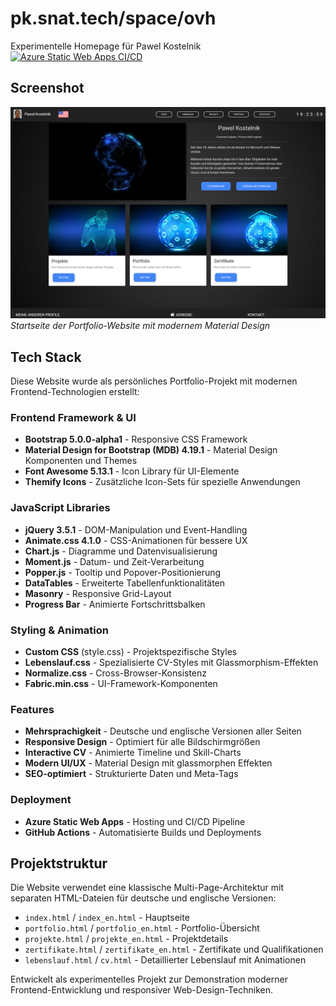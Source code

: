 # pk.snat.tech/space/ovh

Experimentelle Homepage für Pawel Kostelnik\
[![Azure Static Web Apps CI/CD](https://github.com/pkostelnik/www/actions/workflows/azure-static-web-apps-gentle-pond-007985710.yml/badge.svg)](https://github.com/pkostelnik/www/actions/workflows/azure-static-web-apps-gentle-pond-007985710.yml)

## Screenshot

![Homepage Screenshot](img/web_screenshot.png)
*Startseite der Portfolio-Website mit modernem Material Design*

## Tech Stack

Diese Website wurde als persönliches Portfolio-Projekt mit modernen Frontend-Technologien erstellt:

### Frontend Framework & UI
- **Bootstrap 5.0.0-alpha1** - Responsive CSS Framework
- **Material Design for Bootstrap (MDB) 4.19.1** - Material Design Komponenten und Themes
- **Font Awesome 5.13.1** - Icon Library für UI-Elemente
- **Themify Icons** - Zusätzliche Icon-Sets für spezielle Anwendungen

### JavaScript Libraries
- **jQuery 3.5.1** - DOM-Manipulation und Event-Handling
- **Animate.css 4.1.0** - CSS-Animationen für bessere UX
- **Chart.js** - Diagramme und Datenvisualisierung
- **Moment.js** - Datum- und Zeit-Verarbeitung
- **Popper.js** - Tooltip und Popover-Positionierung
- **DataTables** - Erweiterte Tabellenfunktionalitäten
- **Masonry** - Responsive Grid-Layout
- **Progress Bar** - Animierte Fortschrittsbalken

### Styling & Animation
- **Custom CSS** (style.css) - Projektspezifische Styles
- **Lebenslauf.css** - Spezialisierte CV-Styles mit Glassmorphism-Effekten
- **Normalize.css** - Cross-Browser-Konsistenz
- **Fabric.min.css** - UI-Framework-Komponenten

### Features
- **Mehrsprachigkeit** - Deutsche und englische Versionen aller Seiten
- **Responsive Design** - Optimiert für alle Bildschirmgrößen
- **Interactive CV** - Animierte Timeline und Skill-Charts
- **Modern UI/UX** - Material Design mit glassmorphen Effekten
- **SEO-optimiert** - Strukturierte Daten und Meta-Tags

### Deployment
- **Azure Static Web Apps** - Hosting und CI/CD Pipeline
- **GitHub Actions** - Automatisierte Builds und Deployments

## Projektstruktur

Die Website verwendet eine klassische Multi-Page-Architektur mit separaten HTML-Dateien für deutsche und englische Versionen:

- `index.html` / `index_en.html` - Hauptseite
- `portfolio.html` / `portfolio_en.html` - Portfolio-Übersicht
- `projekte.html` / `projekte_en.html` - Projektdetails
- `zertifikate.html` / `zertifikate_en.html` - Zertifikate und Qualifikationen
- `lebenslauf.html` / `cv.html` - Detaillierter Lebenslauf mit Animationen

Entwickelt als experimentelles Projekt zur Demonstration moderner Frontend-Entwicklung und responsiver Web-Design-Techniken.
